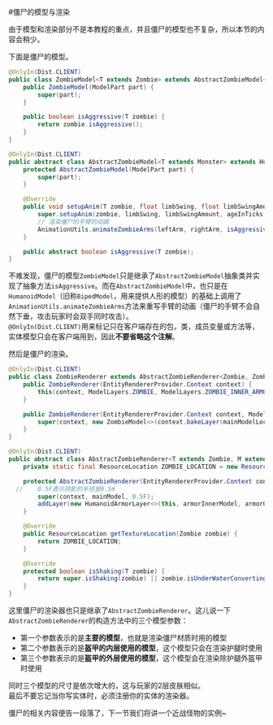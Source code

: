 #僵尸的模型与渲染  

由于模型和渲染部分不是本教程的重点，并且僵尸的模型也不复杂，所以本节的内容会稍少。

下面是僵尸的模型。
```java
@OnlyIn(Dist.CLIENT)
public class ZombieModel<T extends Zombie> extends AbstractZombieModel<T> {
    public ZombieModel(ModelPart part) {
        super(part);
    }

    public boolean isAggressive(T zombie) {
        return zombie.isAggressive();
    }
}

@OnlyIn(Dist.CLIENT)
public abstract class AbstractZombieModel<T extends Monster> extends HumanoidModel<T> {
    protected AbstractZombieModel(ModelPart part) {
        super(part);
    }

    @Override
    public void setupAnim(T zombie, float limbSwing, float limbSwingAmount, float ageInTicks, float netHeadYaw, float headPitch) {
        super.setupAnim(zombie, limbSwing, limbSwingAmount, ageInTicks, netHeadYaw, headPitch);
        // 渲染僵尸的手臂的动画
        AnimationUtils.animateZombieArms(leftArm, rightArm, isAggressive(zombie), attackTime, ageInTicks);
    }

    public abstract boolean isAggressive(T zombie);
}
```
不难发现，僵尸的模型`ZombieModel`只是继承了`AbstractZombieModel`抽象类并实现了抽象方法`isAggressive`。而在`AbstractZombieModel`中，也只是在`HumanoidModel`（旧称`BipedModel`，用来提供人形的模型）的基础上调用了`AnimationUtils.animateZombieArms`方法来重写手臂的动画（僵尸的手臂不会自然下垂，攻击玩家时会双手同时攻击）。  
``@OnlyIn(Dist.CLIENT)``用来标记只在客户端存在的包，类，成员变量或方法等，实体模型只会在客户端用到，因此**不要省略这个注解**。

然后是僵尸的渲染。
```java
@OnlyIn(Dist.CLIENT)
public class ZombieRenderer extends AbstractZombieRenderer<Zombie, ZombieModel<Zombie>> {
    public ZombieRenderer(EntityRendererProvider.Context context) {
        this(context, ModelLayers.ZOMBIE, ModelLayers.ZOMBIE_INNER_ARMOR, ModelLayers.ZOMBIE_OUTER_ARMOR);
    }

    public ZombieRenderer(EntityRendererProvider.Context context, ModelLayerLocation mainModelLocation, ModelLayerLocation innerArmorModelLocation, ModelLayerLocation outerArmorModelLocation) {
        super(context, new ZombieModel<>(context.bakeLayer(mainModelLocation)), new ZombieModel<>(context.bakeLayer(innerArmorModelLocation)), new ZombieModel<>(context.bakeLayer(outerArmorModelLocation)));
    }
}

@OnlyIn(Dist.CLIENT)
public abstract class AbstractZombieRenderer<T extends Zombie, M extends ZombieModel<T>> extends HumanoidMobRenderer<T, M> {
    private static final ResourceLocation ZOMBIE_LOCATION = new ResourceLocation("textures/entity/zombie/zombie.png");

    protected AbstractZombieRenderer(EntityRendererProvider.Context context, M mainModel, M armorInnerModel, M armorOuterModel) {
  //    0.5F表示阴影的半径是0.5m
        super(context, mainModel, 0.5F);
        addLayer(new HumanoidArmorLayer<>(this, armorInnerModel, armorOuterModel, context.getModelManager()));
    }

    @Override
    public ResourceLocation getTextureLocation(Zombie zombie) {
        return ZOMBIE_LOCATION;
    }

    @Override
    protected boolean isShaking(T zombie) {
        return super.isShaking(zombie) || zombie.isUnderWaterConverting();
    }
}
```
这里僵尸的渲染器也只是继承了`AbstractZombieRenderer`。这儿说一下`AbstractZombieRenderer`的构造方法中的三个模型参数：
- 第一个参数表示的是**主要的模型**，也就是渲染僵尸材质时用的模型
- 第二个参数表示的是**盔甲的内层使用的模型**，这个模型只会在渲染护腿时使用
- 第三个参数表示的是**盔甲的外层使用的模型**，这个模型会在渲染除护腿外盔甲时使用  

同时三个模型的尺寸是依次增大的，这与玩家的2层皮肤相似。  
最后不要忘记当你写实体时，必须注册你的实体的渲染器。

僵尸的相关内容便告一段落了，下一节我们将讲一个近战怪物的实例~
